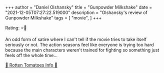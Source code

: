 +++
author = "Daniel Olshansky"
title = "Gunpowder Milkshake"
date = "2021-12-05T07:27:22.519000"
description = "Olshansky's review of Gunpowder Milkshake"
tags = [
    "movie",
]
+++

Rating: ⭐🌟

An odd form of satire where I can't tell if the movie tries to take itself seriously or not. The action seasons feel like everyone is trying too hard because the main characters weren't trained for fighting so something just feels off the whole time...

[🍅 Rotten Tomatoes Info 🍅](https://www.rottentomatoes.com//m/gunpowder_milkshake)